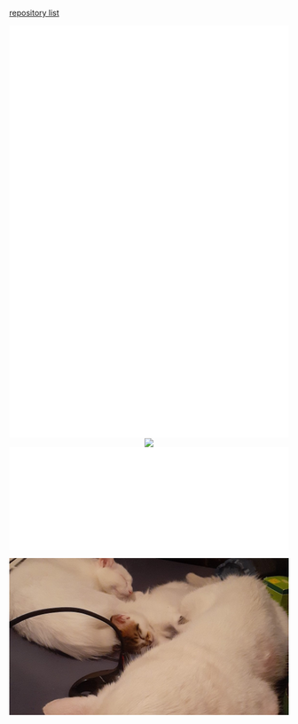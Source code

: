 [repository list](REPOS.md)
<p align="center">

<a href="https://github.com/YoraiLevi/YoraiLevi">
<picture>
  <source media="(prefers-color-scheme: dark)" srcset="./card-dark-0.svg">
  <source media="(prefers-color-scheme: light)" srcset="./card-light-0.svg">
  <img align="center" src="./card-dark-0.svg" />
</picture></a>
<a href="https://github.com/YoraiLevi/Heat">
<picture>
  <source media="(prefers-color-scheme: dark)" srcset="./card-dark-1.svg">
  <source media="(prefers-color-scheme: light)" srcset="./card-light-1.svg">
  <img align="center" src="./card-dark-1.svg" />
</picture></a>
<a href="https://github.com/YoraiLevi/israeli-bank-scrapers">
<picture>
  <source media="(prefers-color-scheme: dark)" srcset="./card-dark-2.svg">
  <source media="(prefers-color-scheme: light)" srcset="./card-light-2.svg">
  <img align="center" src="./card-dark-2.svg" />
</picture></a>
<a href="https://github.com/YoraiLevi/Pipe">
<picture>
  <source media="(prefers-color-scheme: dark)" srcset="./card-dark-3.svg">
  <source media="(prefers-color-scheme: light)" srcset="./card-light-3.svg">
  <img align="center" src="./card-dark-3.svg" />
</picture></a>
<a href="https://github.com/YoraiLevi/keyboard-layout-editor">
<picture>
  <source media="(prefers-color-scheme: dark)" srcset="./card-dark-4.svg">
  <source media="(prefers-color-scheme: light)" srcset="./card-light-4.svg">
  <img align="center" src="./card-dark-4.svg" />
</picture></a>
<a href="https://github.com/YoraiLevi/Pscx">
<picture>
  <source media="(prefers-color-scheme: dark)" srcset="./card-dark-5.svg">
  <source media="(prefers-color-scheme: light)" srcset="./card-light-5.svg">
  <img align="center" src="./card-dark-5.svg" />
</picture></a>

![](resources/README/header_image.jpg)
</p>
